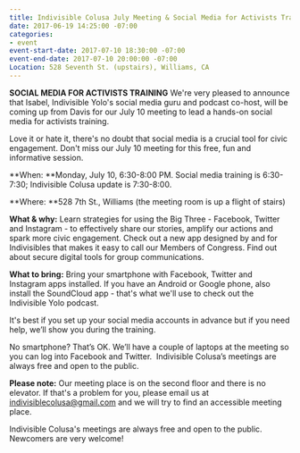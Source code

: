 ```yaml
---
title: Indivisible Colusa July Meeting & Social Media for Activists Training
date: 2017-06-19 14:25:00 -07:00
categories:
- event
event-start-date: 2017-07-10 18:30:00 -07:00
event-end-date: 2017-07-10 20:00:00 -07:00
Location: 528 Seventh St. (upstairs), Williams, CA
---
```


**SOCIAL MEDIA FOR ACTIVISTS TRAINING**
We're very pleased to announce that Isabel, Indivisible Yolo's social media guru and podcast co-host, will be coming up from Davis for our July 10 meeting to lead a hands-on social media for activists training.

Love it or hate it, there's no doubt that social media is a crucial tool for civic engagement. Don't miss our July 10 meeting for this free, fun and informative session. 

**When: **Monday, July 10, 6:30-8:00 PM. Social media training is 6:30-7:30; Indivisible Colusa update is 7:30-8:00.

**Where: **528 7th St., Williams (the meeting room is up a flight of stairs)

**What & why:** Learn strategies for using the Big Three - Facebook, Twitter and Instagram - to effectively share our stories, amplify our actions and spark more civic engagement. Check out a new app designed by and for Indivisibles that makes it easy to call our Members of Congress. Find out about secure digital tools for group communications. 

**What to bring:**
Bring your smartphone with Facebook, Twitter and Instagram apps installed. If you have an Android or Google phone, also install the SoundCloud app - that's what we'll use to check out the Indivisible Yolo podcast.

It's best if you set up your social media accounts in advance but if you need help, we’ll show you during the training.

No smartphone? That’s OK. We’ll have a couple of laptops at the meeting so you can log into Facebook and Twitter. 
Indivisible Colusa’s meetings are always free and open to the public.


**Please note:**
Our meeting place is on the second floor and there is no elevator. If that's a problem for you, please email us at [indivisiblecolusa@gmail.com](mailto:indivisiblecolusa@gmail.com) and we will try to find an accessible meeting place.

Indivisible Colusa's meetings are always free and open to the public. Newcomers are very welcome! 
